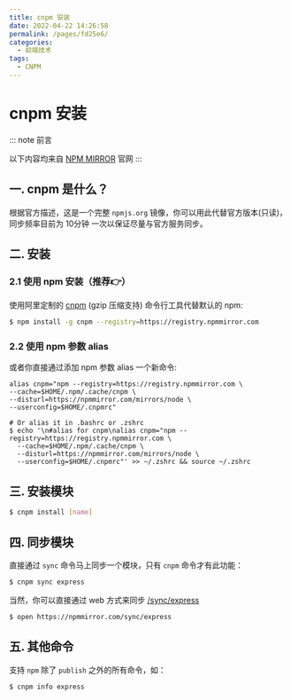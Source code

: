 ```yaml
---
title: cnpm 安装
date: 2022-04-22 14:26:58
permalink: /pages/fd25e6/
categories:
  - 前端技术
tags:
  - CNPM
---
```


# cnpm 安装

::: note 前言

以下内容均来自 [NPM MIRROR](https://www.npmmirror.com/) 官网
:::

## 一. cnpm 是什么？

根据官方描述，这是一个完整 `npmjs.org` 镜像，你可以用此代替官方版本(只读)，同步频率目前为 10分钟 一次以保证尽量与官方服务同步。

## 二. 安装

### 2.1 使用 npm 安装（推荐👉）

使用阿里定制的 [cnpm](https://github.com/cnpm/cnpm?spm=a2c6h.24755359.0.0.6f134dcc7d52HC) (gzip 压缩支持) 命令行工具代替默认的 npm:

```bash
$ npm install -g cnpm --registry=https://registry.npmmirror.com
```

### 2.2 使用 npm 参数 alias

或者你直接通过添加 npm 参数 alias 一个新命令:

```
alias cnpm="npm --registry=https://registry.npmmirror.com \
--cache=$HOME/.npm/.cache/cnpm \
--disturl=https://npmmirror.com/mirrors/node \
--userconfig=$HOME/.cnpmrc"

# Or alias it in .bashrc or .zshrc
$ echo '\n#alias for cnpm\nalias cnpm="npm --registry=https://registry.npmmirror.com \
  --cache=$HOME/.npm/.cache/cnpm \
  --disturl=https://npmmirror.com/mirrors/node \
  --userconfig=$HOME/.cnpmrc"' >> ~/.zshrc && source ~/.zshrc
```

## 三. 安装模块

```bash
$ cnpm install [name]
```

## 四. 同步模块

直接通过 `sync` 命令马上同步一个模块，只有 `cnpm` 命令才有此功能：

```bash
$ cnpm sync express
```

当然，你可以直接通过 web 方式来同步 [/sync/express](https://www.npmmirror.com/sync/express?spm=a2c6h.24755359.0.0.6f134dcc7d52HC#logid=62624e6f67caf1968419604c)

```bash
$ open https://npmmirror.com/sync/express
```

## 五. 其他命令

支持 `npm` 除了 `publish` 之外的所有命令，如：

```bash
$ cnpm info express
```
